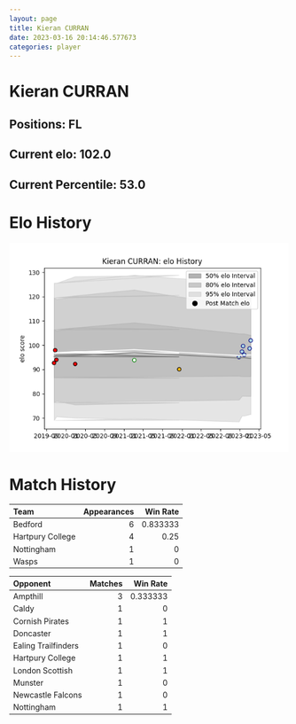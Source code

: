 ```yaml
---  
layout: page  
title: Kieran CURRAN  
date: 2023-03-16 20:14:46.577673  
categories: player  
---
```

# Kieran CURRAN

## Positions: FL

## Current elo: 102.0

## Current Percentile: 53.0

# Elo History


![elo history](history_KieranCURRAN.png)
# Match History


| Team             |   Appearances |   Win Rate |
|:-----------------|--------------:|-----------:|
| Bedford          |             6 |   0.833333 |
| Hartpury College |             4 |   0.25     |
| Nottingham       |             1 |   0        |
| Wasps            |             1 |   0        |

| Opponent            |   Matches |   Win Rate |
|:--------------------|----------:|-----------:|
| Ampthill            |         3 |   0.333333 |
| Caldy               |         1 |   0        |
| Cornish Pirates     |         1 |   1        |
| Doncaster           |         1 |   1        |
| Ealing Trailfinders |         1 |   0        |
| Hartpury College    |         1 |   1        |
| London Scottish     |         1 |   1        |
| Munster             |         1 |   0        |
| Newcastle Falcons   |         1 |   0        |
| Nottingham          |         1 |   1        |